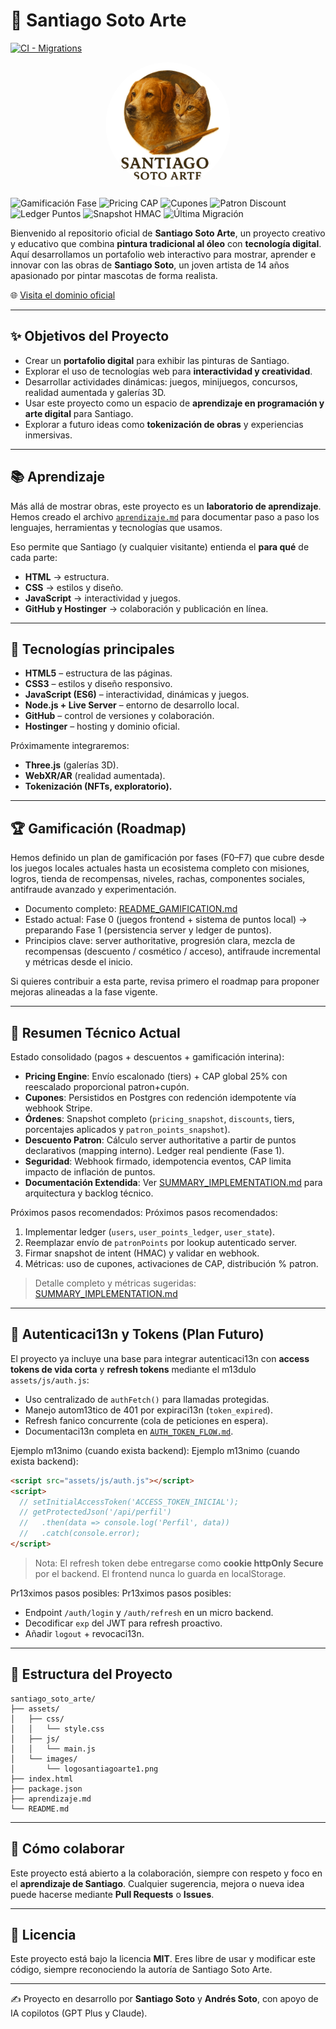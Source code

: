 # 🎨 Santiago Soto Arte

[![CI - Migrations](https://github.com/zswamtech/santiago-soto-arte/actions/workflows/ci-migrations.yml/badge.svg)](../../actions/workflows/ci-migrations.yml)

<div align="center">
  <img src="assets/images/logosantiagoarte1.png" alt="Santiago Soto Arte Logo" width="200" height="200" style="border-radius: 50%;">
</div>

<!-- Badges de estado técnico -->

![Gamificación Fase](https://img.shields.io/badge/Gamification-F0%20(local)-blue)
![Pricing CAP](https://img.shields.io/badge/Pricing_CAP-25%25_enforced-brightgreen)
![Cupones](https://img.shields.io/badge/Coupons-DB%20+%20Idempotent-success)
![Patron Discount](https://img.shields.io/badge/Patron%20Discount-Server%20Mapping-informational)
![Ledger Puntos](https://img.shields.io/badge/Points_Ledger-Pending%20(F1)-yellow)
![Snapshot HMAC](https://img.shields.io/badge/Snapshot_HMAC-TBD-lightgrey)
 ![Última Migración](https://img.shields.io/endpoint?url=https://raw.githubusercontent.com/zswamtech/santiago-soto-arte/feat/ui-extend-cart-hero/badges/migration-badge.json)

Bienvenido al repositorio oficial de **Santiago Soto Arte**, un proyecto creativo y educativo que combina **pintura tradicional al óleo** con **tecnología digital**.
Aquí desarrollamos un portafolio web interactivo para mostrar, aprender e innovar con las obras de **Santiago Soto**, un joven artista de 14 años apasionado por pintar mascotas de forma realista.

🌐 [Visita el dominio oficial](https://santiagosoto.art)

---

## ✨ Objetivos del Proyecto

- Crear un **portafolio digital** para exhibir las pinturas de Santiago.
- Explorar el uso de tecnologías web para **interactividad y creatividad**.
- Desarrollar actividades dinámicas: juegos, minijuegos, concursos, realidad aumentada y galerías 3D.
- Usar este proyecto como un espacio de **aprendizaje en programación y arte digital** para Santiago.
- Explorar a futuro ideas como **tokenización de obras** y experiencias inmersivas.

---

## 📚 Aprendizaje

Más allá de mostrar obras, este proyecto es un **laboratorio de aprendizaje**.
Hemos creado el archivo [`aprendizaje.md`](./aprendizaje.md) para documentar paso a paso los lenguajes, herramientas y tecnologías que usamos.

Eso permite que Santiago (y cualquier visitante) entienda el **para qué** de cada parte:

- **HTML** → estructura.
- **CSS** → estilos y diseño.
- **JavaScript** → interactividad y juegos.
- **GitHub y Hostinger** → colaboración y publicación en línea.

---

## 🚀 Tecnologías principales

- **HTML5** – estructura de las páginas.
- **CSS3** – estilos y diseño responsivo.
- **JavaScript (ES6)** – interactividad, dinámicas y juegos.
- **Node.js + Live Server** – entorno de desarrollo local.
- **GitHub** – control de versiones y colaboración.
- **Hostinger** – hosting y dominio oficial.

Próximamente integraremos:

- **Three.js** (galerías 3D).
- **WebXR/AR** (realidad aumentada).
- **Tokenización (NFTs, exploratorio).**

---

## 🏆 Gamificación (Roadmap)

Hemos definido un plan de gamificación por fases (F0–F7) que cubre desde los juegos locales actuales hasta un ecosistema completo con misiones, logros, tienda de recompensas, niveles, rachas, componentes sociales, antifraude avanzado y experimentación.

- Documento completo: [README_GAMIFICATION.md](./README_GAMIFICATION.md)
- Estado actual: Fase 0 (juegos frontend + sistema de puntos local) → preparando Fase 1 (persistencia server y ledger de puntos).
- Principios clave: server authoritative, progresión clara, mezcla de recompensas (descuento / cosmético / acceso), antifraude incremental y métricas desde el inicio.

Si quieres contribuir a esta parte, revisa primero el roadmap para proponer mejoras alineadas a la fase vigente.

---

## 🧪 Resumen Técnico Actual

Estado consolidado (pagos + descuentos + gamificación interina):

- **Pricing Engine**: Envío escalonado (tiers) + CAP global 25% con reescalado proporcional patron+cupón.
- **Cupones**: Persistidos en Postgres con redención idempotente vía webhook Stripe.
- **Órdenes**: Snapshot completo (`pricing_snapshot`, `discounts`, tiers, porcentajes aplicados y `patron_points_snapshot`).
- **Descuento Patron**: Cálculo server authoritative a partir de puntos declarativos (mapping interno). Ledger real pendiente (Fase 1).
- **Seguridad**: Webhook firmado, idempotencia eventos, CAP limita impacto de inflación de puntos.
- **Documentación Extendida**: Ver [SUMMARY_IMPLEMENTATION.md](./SUMMARY_IMPLEMENTATION.md) para arquitectura y backlog técnico.

Próximos pasos recomendados:
Próximos pasos recomendados:

1. Implementar ledger (`users`, `user_points_ledger`, `user_state`).
2. Reemplazar envío de `patronPoints` por lookup autenticado server.
3. Firmar snapshot de intent (HMAC) y validar en webhook.
4. Métricas: uso de cupones, activaciones de CAP, distribución % patron.

> Detalle completo y métricas sugeridas: [SUMMARY_IMPLEMENTATION.md](./SUMMARY_IMPLEMENTATION.md)

---

## 🔐 Autenticaci 13n y Tokens (Plan Futuro)

El proyecto ya incluye una base para integrar autenticaci 13n con **access tokens de vida corta** y **refresh tokens** mediante el m 13dulo `assets/js/auth.js`:

- Uso centralizado de `authFetch()` para llamadas protegidas.
- Manejo autom 13tico de 401 por expiraci 13n (`token_expired`).
- Refresh  fanico concurrente (cola de peticiones en espera).
- Documentaci 13n completa en [`AUTH_TOKEN_FLOW.md`](./AUTH_TOKEN_FLOW.md).

Ejemplo m 13nimo (cuando exista backend):
Ejemplo m 13nimo (cuando exista backend):

```html
<script src="assets/js/auth.js"></script>
<script>
  // setInitialAccessToken('ACCESS_TOKEN_INICIAL');
  // getProtectedJson('/api/perfil')
  //   .then(data => console.log('Perfil', data))
  //   .catch(console.error);
</script>
```

> Nota: El refresh token debe entregarse como **cookie httpOnly Secure** por el backend. El frontend nunca lo guarda en localStorage.

Pr 13ximos pasos posibles:
Pr 13ximos pasos posibles:

- Endpoint `/auth/login` y `/auth/refresh` en un micro backend.
- Decodificar `exp` del JWT para refresh proactivo.
- Añadir `logout` + revocaci 13n.

---

## 🧩 Estructura del Proyecto

```text
santiago_soto_arte/
├── assets/
│   ├── css/
│   │   └── style.css
│   ├── js/
│   │   └── main.js
│   └── images/
│       └── logosantiagoarte1.png
├── index.html
├── package.json
├── aprendizaje.md
└── README.md
```

---

## 🌟 Cómo colaborar

Este proyecto está abierto a la colaboración, siempre con respeto y foco en el **aprendizaje de Santiago**.
Cualquier sugerencia, mejora o nueva idea puede hacerse mediante **Pull Requests** o **Issues**.

---

## 📄 Licencia

Este proyecto está bajo la licencia **MIT**.
Eres libre de usar y modificar este código, siempre reconociendo la autoría de Santiago Soto Arte.

---

✍️ Proyecto en desarrollo por **Santiago Soto** y **Andrés Soto**, con apoyo de IA copilotos (GPT Plus y Claude).
